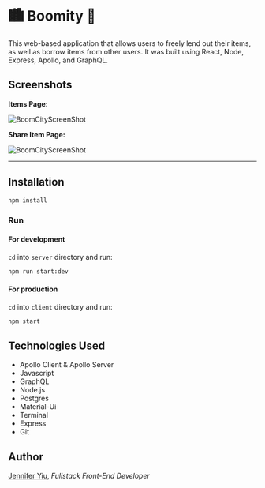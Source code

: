 # 🏙 Boomity 🌃

This web-based application that allows users to freely lend out their items, as well as borrow items from other users. It was built using React, Node, Express, Apollo, and GraphQL.

## Screenshots

**Items Page:**

<!-- -->

![BoomCityScreenShot](https://raw.github.com/jenjjy/BoomCity-App/master/client/src/images/BoomCity-items.png)

<!-- -->
<!-- -->

**Share Item Page:**

<!-- -->

![BoomCityScreenShot](https://raw.github.com/jenjjy/BoomCity-App/master/client/src/images/BoomCity-share.png)

---

## Installation

```bash
npm install
```

### Run

#### For development

`cd` into `server` directory and run:

```bash
npm run start:dev
```

#### For production

`cd` into `client` directory and run:

```bash
npm start
```

## Technologies Used

- Apollo Client & Apollo Server
- Javascript
- GraphQL
- Node.js
- Postgres
- Material-Ui
- Terminal
- Express
- Git

## Author

[Jennifer Yiu](https://www.linkedin.com/in/jennifer-yiu-12145836/), _Fullstack Front-End Developer_
